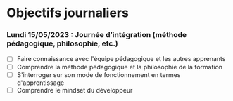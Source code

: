 # Objectifs journaliers

### Lundi 15/05/2023 : Journée d’intégration (méthode pédagogique, philosophie, etc.)


* [ ] Faire connaissance avec l'équipe pédagogique et les autres apprenants
* [ ] Comprendre la méthode pédagogique et la philosophie de la formation
* [ ] S'interroger sur son mode de fonctionnement en termes d'apprentissage
* [ ] Comprendre le mindset du développeur
